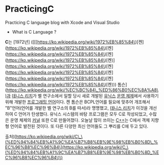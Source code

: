 # PracticingC

Practicing C language blog with Xcode and Visual Studio

* What is C Language ?

**C**는 \[1972년\] \(\[\[[https://ko.wikipedia.org/wiki/1972%EB%85%84\)\[켄\]\(https://ko.wikipedia.org/wiki/1972%EB%85%84\)\[켄\]\(https://ko.wikipedia.org/wiki/1972%EB%85%84\)\[켄\]\(https://ko.wikipedia.org/wiki/1972%EB%85%84\)\[켄\)\](https://ko.wikipedia.org/wiki/1972%EB%85%84\)[켄]\(https://ko.wikipedia.org/wiki/1972%EB%85%84\)[켄]\(https://ko.wikipedia.org/wiki/1972%EB%85%84\)[켄]\(https://ko.wikipedia.org/wiki/1972%EB%85%84\)[켄\)\)\) 톰슨\]\([https://ko.wikipedia.org/wiki/%EC%BC%84\_%ED%86%B0%EC%8A%A8\)과](https://ko.wikipedia.org/wiki/%EC%BC%84_%ED%86%B0%EC%8A%A8\)과) [데니스 리치](https://ko.wikipedia.org/wiki/%EB%8D%B0%EB%8B%88%EC%8A%A4_%EB%A6%AC%EC%B9%98)가 벨 연구소에서 일할 당시 새로 개발된 [유닉스](https://ko.wikipedia.org/wiki/%EC%9C%A0%EB%8B%89%EC%8A%A4) [운영 체제](https://ko.wikipedia.org/wiki/%EC%9A%B4%EC%98%81_%EC%B2%B4%EC%A0%9C)에서 사용하기 위해 개발한 [프로그래밍 언어](https://ko.wikipedia.org/wiki/%ED%94%84%EB%A1%9C%EA%B7%B8%EB%9E%98%EB%B0%8D_%EC%96%B8%EC%96%B4)이다. 켄 톰슨은 BCPL언어를 필요에 맞추어 개조해서 "B"언어\(언어를 개발한 벨 연구소의 B를 따서\)라 명명했고, [데니스 리치](https://ko.wikipedia.org/wiki/%EB%8D%B0%EB%8B%88%EC%8A%A4_%EB%A6%AC%EC%B9%98)가 이것을 개선하여 C 언어가 탄생했다. 유닉스 시스템의 바탕 프로그램은 모두 C로 작성되었고, 수많은 운영 체제의 [커널](https://ko.wikipedia.org/wiki/%EC%BB%A4%EB%84%90_\(%EC%BB%B4%ED%93%A8%ED%8C%85\)) 또한 C로 만들어졌다. 오늘날 많이 쓰이는 [C++](https://ko.wikipedia.org/wiki/C%2B%2B)는 C에서 객체 지향형 언어로 발전된 것이다. 또 다른 다양한 최신 언어들도 그 뿌리를 C에 두고 있다.

출처\)[https://ko.wikipedia.org/wiki/C\_\(%ED%94%84%EB%A1%9C%EA%B7%B8%EB%9E%98%EB%B0%8D\_%EC%96%B8%EC%96%B4\](https://ko.wikipedia.org/wiki/C_\(%ED%94%84%EB%A1%9C%EA%B7%B8%EB%9E%98%EB%B0%8D_%EC%96%B8%EC%96%B4\)\)

